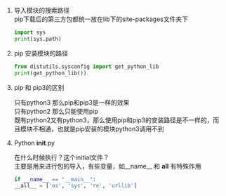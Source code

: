 1.  导入模块的搜索路径  
    pip下载后的第三方包都统一放在lib下的site-packages文件夹下

    ```python
    import sys
    print(sys.path)

    ```
2. pip 安装模块的路径

    ```python
    from distutils.sysconfig import get_python_lib
    print(get_python_lib())
    ```

3. pip 和 pip3的区别  

    只有python3  那么pip和pip3是一样的效果  
    只有python2 那么只能使用pip  
    既有python2又有python3，那么使用pip和pip3的安装路径是不一样的，而且模块不相通，也就是pip安装的模块python3调用不到


4. Python __init__.py 
    
    在什么时候执行？这个initial文件？  
    主要是用来进行包的导入，有些变量，如__name__ 和 __all__ 有特殊作用

    ```python
    if __name__ == "__main__":
    __all__ = ['os', 'sys', 're', 'urllib']
    ```
